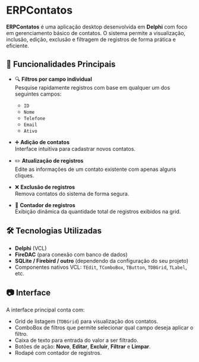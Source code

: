 # ERPContatos

**ERPContatos** é uma aplicação desktop desenvolvida em **Delphi** com foco em gerenciamento básico de contatos. O sistema permite a visualização, inclusão, edição, exclusão e filtragem de registros de forma prática e eficiente.

## 🚀 Funcionalidades Principais

- 🔍 **Filtros por campo individual**  
  Pesquise rapidamente registros com base em qualquer um dos seguintes campos:
  - `ID`
  - `Nome`
  - `Telefone`
  - `Email`
  - `Ativo`

- ➕ **Adição de contatos**  
  Interface intuitiva para cadastrar novos contatos.

- ✏️ **Atualização de registros**  
  Edite as informações de um contato existente com apenas alguns cliques.

- ❌ **Exclusão de registros**  
  Remova contatos do sistema de forma segura.

- 🔢 **Contador de registros**  
  Exibição dinâmica da quantidade total de registros exibidos na grid.

## 🛠️ Tecnologias Utilizadas

- **Delphi** (VCL)
- **FireDAC** (para conexão com banco de dados)
- **SQLite / Firebird / outro** (dependendo da configuração do seu projeto)
- Componentes nativos VCL: `TEdit`, `TComboBox`, `TButton`, `TDBGrid`, `TLabel`, etc.

## 📷 Interface

A interface principal conta com:

- Grid de listagem (`TDBGrid`) para visualização dos contatos.
- ComboBox de filtros que permite selecionar qual campo deseja aplicar o filtro.
- Caixa de texto para entrada do valor a ser filtrado.
- Botões de ação: **Novo**, **Editar**, **Excluir**, **Filtrar** e **Limpar**.
- Rodapé com contador de registros.

